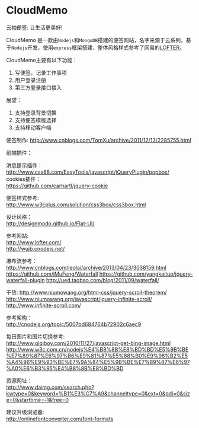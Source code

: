 CloudMemo
=========

云袖便签: 让生活更美好!

CloudMemo 是一款由`Nodejs`和`MongoDB`搭建的便签网站，名字来源于云系列，基于`Nodejs`开发，使用`express`框架搭建，整体风格样式参考了网易的[LOFTER](http://www.lofter.com/)。  

CloudMemo主要有以下功能：
 
1. 写便签，记录工作事项
2. 用户登录注册
3. 第三方登录接口接入

展望：

1. 支持登录背景切换
2. 支持便签模版选择
3. 支持移动客户端

便签制作:
http://www.cnblogs.com/TomXu/archive/2011/12/13/2285755.html

前端插件：

消息提示插件：  
http://www.css88.com/EasyTools/javascript/jQueryPlugin/popbox/  
cookies插件：  
https://github.com/carhartl/jquery-cookie

便签样式参考:  
http://www.w3cplus.com/solution/css3box/css3box.html

设计风格：  
http://designmodo.github.io/Flat-UI/

参考网站:  
http://www.lofter.com/  
http://wujb.cnodejs.net/

瀑布流参考：
http://www.cnblogs.com/leolai/archive/2013/04/23/3038159.html
https://github.com/iMuFeng/Waterfall
https://github.com/yangkaituo/jquery-waterfall-plugin
http://ued.taobao.com/blog/2011/09/waterfall/

干货:
http://www.niumowang.org/html-css/jquery-scroll-theorem/
http://www.niumowang.org/javascript/jquery-infinite-scroll/
http://www.infinite-scroll.com/


参考架构：  
http://cnodejs.org/topic/5007bd684764b72902c6aec9

每日图片和图片切换参考:  
http://www.qiqiboy.com/2010/11/27/javascript-get-bing-image.html
http://www.w3c.com.cn/nodejs%E4%B8%8B%E8%BD%BD%E5%9B%BE%E7%89%87%E6%97%B6%E9%81%87%E5%88%B0%E9%98%B2%E5%A4%96%E9%93%BE%E7%9A%84%E5%9B%BE%E7%89%87%E6%97%A0%E6%B3%95%E4%B8%8B%E8%BD%BD

资源网址：  
http://www.daimg.com/search.php?kwtype=0&keyword=%B1%E3%C7%A9&channeltype=0&ext=0&pdi=0&size=0&starttime=-1&free=0


建议升级浏览器:  
http://onlinefontconverter.com/font-formats
